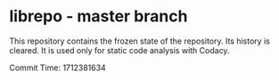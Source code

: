 # librepo - master branch

This repository contains the frozen state of the repository.
Its history is cleared. It is used only for static code
analysis with Codacy.

Commit Time: 1712381634